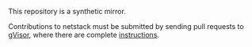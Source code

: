 This repository is a synthetic mirror.

Contributions to netstack must be submitted by sending pull requests to
[gVisor](https://www.github.com/google/gvisor), where there are complete
[instructions](https://github.com/google/gvisor/blob/master/CONTRIBUTING.md).
